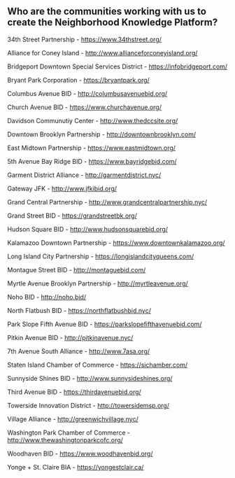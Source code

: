 ## Who are the communities working with us to create the Neighborhood Knowledge Platform?

34th Street Partnership - https://www.34thstreet.org/

Alliance for Coney Island - http://www.allianceforconeyisland.org/

Bridgeport Downtown Special Services District - https://infobridgeport.com/

Bryant Park Corporation - https://bryantpark.org/

Columbus Avenue BID - http://columbusavenuebid.org/

Church Avenue BID - https://www.churchavenue.org/

Davidson Communutiy Center - http://www.thedccsite.org/

Downtown Brooklyn Partnership - http://downtownbrooklyn.com/

East Midtown Partnership - https://www.eastmidtown.org/

5th Avenue Bay Ridge BID - https://www.bayridgebid.com/

Garment District Alliance - http://garmentdistrict.nyc/

Gateway JFK - http://www.jfkibid.org/

Grand Central Partnership - http://www.grandcentralpartnership.nyc/

Grand Street BID - https://grandstreetbk.org/

Hudson Square BID - http://www.hudsonsquarebid.org/

Kalamazoo Downtown Partnership - https://www.downtownkalamazoo.org/

Long Island City Partnership - https://longislandcityqueens.com/

Montague Street BID - http://montaguebid.com/

Myrtle Avenue Brooklyn Partnership - http://myrtleavenue.org/

Noho BID - http://noho.bid/

North Flatbush BID - https://northflatbushbid.nyc/

Park Slope Fifth Avenue BID - https://parkslopefifthavenuebid.com/

Pitkin Avenue BID - http://pitkinavenue.nyc/

7th Avenue South Alliance - http://www.7asa.org/

Staten Island Chamber of Commerce - https://sichamber.com/

Sunnyside Shines BID - http://www.sunnysideshines.org/

Third Avenue BID - https://thirdavenuebid.org/

Towerside Innovation District - http://towersidemsp.org/

Village Alliance - http://greenwichvillage.nyc/

Washington Park Chamber of Commerce - http://www.thewashingtonparkcofc.org/

Woodhaven BID - https://www.woodhavenbid.org/

Yonge + St. Claire BIA - https://yongestclair.ca/












